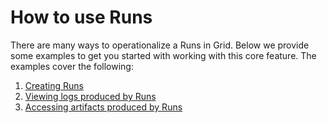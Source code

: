 # How to use Runs
There are many ways to operationalize a Runs in Grid. Below we provide some examples to get you started with working with this core feature. The examples cover the following:
1. [Creating Runs](https://docs.grid.ai/runs/creating-runs)
2. [Viewing logs produced by Runs](https://docs.grid.ai/features/runs/viewing-logs)
3. [Accessing artifacts produced by Runs](https://docs.grid.ai/features/runs/artifacts)
